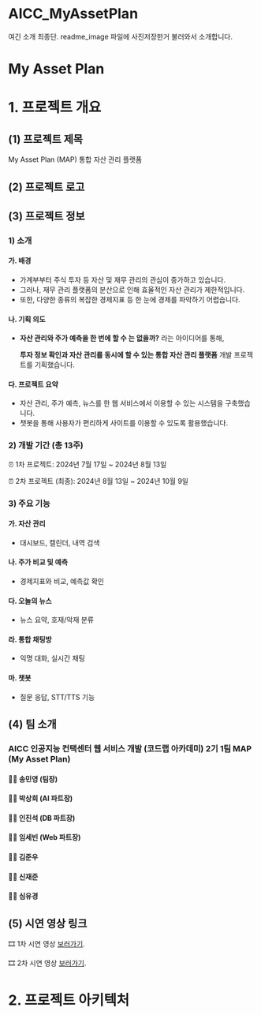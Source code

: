 # AICC_MyAssetPlan

여긴 소개 최종단. 
readme_image 파일에 사진저장한거 불러와서 소개합니다.


# My Asset Plan
# 1. 프로젝트 개요
## (1) 프로젝트 제목
My Asset Plan (MAP) 통합 자산 관리 플랫폼

## (2) 프로젝트 로고


## (3) 프로젝트 정보
### 1) 소개
#### 가. 배경
- 가계부부터 주식 투자 등 자산 및 재무 관리의 관심이 증가하고 있습니다.
- 그러나, 재무 관리 플랫폼의 분산으로 인해 효율적인 자산 관리가 제한적입니다.
- 또한, 다양한 종류의 복잡한 경제지표 등 한 눈에 경제를 파악하기 어렵습니다.

#### 나. 기획 의도
- **자산 관리와 주가 예측을 한 번에 할 수 는 없을까?** 라는 아이디어를 통해,

   **투자 정보 확인과 자산 관리를 동시에 할 수 있는 통합 자산 관리 플랫폼** 개발 프로젝트를 기획했습니다.


#### 다. 프로젝트 요약
- 자산 관리, 주가 예측, 뉴스를 한 웹 서비스에서 이용할 수 있는 시스템을 구축했습니다.
- 챗봇을 통해 사용자가 편리하게 사이트를 이용할 수 있도록 활용했습니다.


### 2) 개발 기간 (총 13주)
⏰ 1차 프로젝트: 2024년 7월 17일 ~ 2024년 8월 13일

⏰ 2차 프로젝트 (최종): 2024년 8월 13일 ~ 2024년 10월 9일


### 3) 주요 기능
#### 가. 자산 관리
- 대시보드, 캘린더, 내역 검색
#### 나. 주가 비교 및 예측
- 경제지표와 비교, 예측값 확인
#### 다. 오늘의 뉴스
- 뉴스 요약, 호재/악재 분류
#### 라. 통합 채팅방
- 익명 대화, 실시간 채팅
#### 마. 챗봇
- 질문 응답, STT/TTS 기능


## (4) 팀 소개
### AICC 인공지능 컨택센터 웹 서비스 개발 (코드랩 아카데미) 2기 1팀 MAP (My Asset Plan)
#### 👩‍💻 송민영 (팀장)
#### 👩‍💻 박상희 (AI 파트장)
#### 👩‍💻 인진석 (DB 파트장)
#### 👩‍💻 임세빈 (Web 파트장)
#### 👩‍💻 김준우
#### 👩‍💻 신재준
#### 👩‍💻 심유경


## (5) 시연 영상 링크
🎞 1차 시연 영상 [보러가기](https://youtu.be/0-AUfXGRqjs?si=w3WYdJuGxRb6RS89).

🎞 2차 시연 영상 [보러가기](https://youtu.be/0VPEfPMUddE?si=yvHlWJ5vCSeIFK8T).


# 2. 프로젝트 아키텍처

